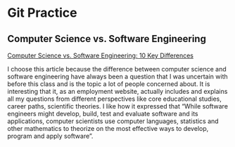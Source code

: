 # Git Practice

## Computer Science vs. Software Engineering

[Computer Science vs. Software Engineering: 10 Key Differences](https://www.indeed.com/career-advice/finding-a-job/computer-science-vs-software-engineering)

I choose this article because the difference between computer science and software engineering have always been a question that I was uncertain with before this class and is the topic a lot of people concerned about. It is interesting that it, as an employment website, actually includes and explains all my questions from different perspectives like core educational studies, career paths, scientific theories. I like how it expressed that “While software engineers might develop, build, test and evaluate software and its applications, computer scientists use computer languages, statistics and other mathematics to theorize on the most effective ways to develop, program and apply software”.  

